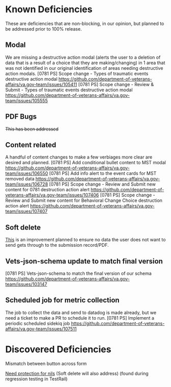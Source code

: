 # Known Deficiencies 
These are deficiencies that are non-blocking, in our opinion, but planned to be addressed prior to 100% release.

## Modal
We are missing a destructive action modal (alerts the user to a deletion of data that is a result of a choice that they are making/changing) in 1 area that was not identified in our original identification of areas needing destructive action modals. 
[0781 PS] Scope change - Types of traumatic events destructive action modal	https://github.com/department-of-veterans-affairs/va.gov-team/issues/105411
[0781 PS] Scope change - Review & Submit - Types of traumatic events destructive action modal	https://github.com/department-of-veterans-affairs/va.gov-team/issues/105555

## PDF Bugs
~~This has been addressed~~

## Content related
A handful of content changes to make a few verbiages more clear are desired and planned. 
[0781 PS] Add conditional bullet content to MST modal	https://github.com/department-of-veterans-affairs/va.gov-team/issues/106550
[0781 PS] Add info alert to the event cards for MST removed data	https://github.com/department-of-veterans-affairs/va.gov-team/issues/106728
[0781 PS] Scope change - Review and Submit new content for 0781 destruction action alert	https://github.com/department-of-veterans-affairs/va.gov-team/issues/107406
[0781 PS] Scope change - Review and Submit new content for Behavioral Change Choice destruction action alert	https://github.com/department-of-veterans-affairs/va.gov-team/issues/107407

## Soft delete 
[This](https://github.com/department-of-veterans-affairs/vets-website/pull/35670#pullrequestreview-2765117673) is an improvement planned to ensure no data the user does not want to send gets through to the submission record/PDF.

## Vets-json-schema update to match final version
[0781 PS] Vets-json-schema to match the final version of our schema	https://github.com/department-of-veterans-affairs/va.gov-team/issues/103147

## Scheduled job for metric collection
The job to collect the data and send to datadog is made already, but we need a ticket to make a PR to schedule it to run.
[0781 PS] Implement a periodic scheduled sidekiq job	https://github.com/department-of-veterans-affairs/va.gov-team/issues/107511



# Discovered Deficiencies
Mismatch between button across form

[Need protection for nils](https://github.com/department-of-veterans-affairs/vets-api/pull/21727) (Soft delete will also address) (found during regression testing in TestRail)

